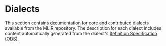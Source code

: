 # Dialects

This section contains documentation for core and contributed dialects available
from the MLIR repository. The description for each dialect includes content
automatically generated from the dialect's
[Definition Specification (ODS)](../DefiningDialects/_index.md).
